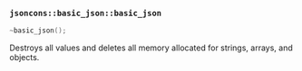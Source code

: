 ### `jsoncons::basic_json::basic_json`

```c++
~basic_json();
```

Destroys all values and deletes all memory allocated for strings, arrays, and objects.


